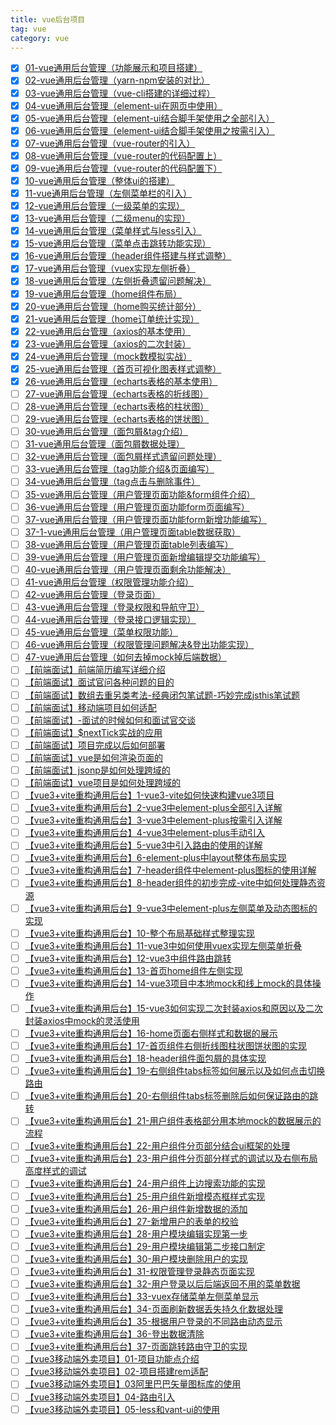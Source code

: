 ```yaml
---
title: vue后台项目
tag: vue
category: vue
---
```


- [x] [01-vue通用后台管理（功能展示和项目搭建）](https://www.bilibili.com/video/BV1QU4y1E7qo?p=1)
- [x] [02-vue通用后台管理（yarn-npm安装的对比）](https://www.bilibili.com/video/BV1QU4y1E7qo?p=2)
- [x] [03-vue通用后台管理（vue-cli搭建的详细过程）](https://www.bilibili.com/video/BV1QU4y1E7qo?p=3)
- [x] [04-vue通用后台管理（element-ui在网页中使用）](https://www.bilibili.com/video/BV1QU4y1E7qo?p=4)
- [x] [05-vue通用后台管理（element-ui结合脚手架使用之全部引入）](https://www.bilibili.com/video/BV1QU4y1E7qo?p=5)
- [x] [06-vue通用后台管理（element-ui结合脚手架使用之按需引入）](https://www.bilibili.com/video/BV1QU4y1E7qo?p=6)
- [x] [07-vue通用后台管理（vue-router的引入）](https://www.bilibili.com/video/BV1QU4y1E7qo?p=7)
- [x] [08-vue通用后台管理（vue-router的代码配置上）](https://www.bilibili.com/video/BV1QU4y1E7qo?p=8)
- [x] [09-vue通用后台管理（vue-router的代码配置下）](https://www.bilibili.com/video/BV1QU4y1E7qo?p=9)
- [x] [10-vue通用后台管理（整体ui的搭建）](https://www.bilibili.com/video/BV1QU4y1E7qo?p=10)
- [x] [11-vue通用后台管理（左侧菜单栏的引入）](https://www.bilibili.com/video/BV1QU4y1E7qo?p=11)
- [x] [12-vue通用后台管理（一级菜单的实现）](https://www.bilibili.com/video/BV1QU4y1E7qo?p=12)
- [x] [13-vue通用后台管理（二级menu的实现）](https://www.bilibili.com/video/BV1QU4y1E7qo?p=13)
- [x] [14-vue通用后台管理（菜单样式与less引入）](https://www.bilibili.com/video/BV1QU4y1E7qo?p=14)
- [x] [15-vue通用后台管理（菜单点击跳转功能实现）](https://www.bilibili.com/video/BV1QU4y1E7qo?p=15)
- [x] [16-vue通用后台管理（header组件搭建与样式调整）](https://www.bilibili.com/video/BV1QU4y1E7qo?p=16)
- [x] [17-vue通用后台管理（vuex实现左侧折叠）](https://www.bilibili.com/video/BV1QU4y1E7qo?p=17)
- [x] [18-vue通用后台管理（左侧折叠遗留问题解决）](https://www.bilibili.com/video/BV1QU4y1E7qo?p=18)
- [x] [19-vue通用后台管理（home组件布局）](https://www.bilibili.com/video/BV1QU4y1E7qo?p=19)
- [x] [20-vue通用后台管理（home购买统计部分）](https://www.bilibili.com/video/BV1QU4y1E7qo?p=20)
- [x] [21-vue通用后台管理（home订单统计实现）](https://www.bilibili.com/video/BV1QU4y1E7qo?p=21)
- [x] [22-vue通用后台管理（axios的基本使用）](https://www.bilibili.com/video/BV1QU4y1E7qo?p=22)
- [x] [23-vue通用后台管理（axios的二次封装）](https://www.bilibili.com/video/BV1QU4y1E7qo?p=23)
- [x] [24-vue通用后台管理（mock数模拟实战）](https://www.bilibili.com/video/BV1QU4y1E7qo?p=24)
- [x] [25-vue通用后台管理（首页可视化图表样式调整）](https://www.bilibili.com/video/BV1QU4y1E7qo?p=25)
- [x] [26-vue通用后台管理（echarts表格的基本使用）](https://www.bilibili.com/video/BV1QU4y1E7qo?p=26)
- [ ] [27-vue通用后台管理（echarts表格的折线图）](https://www.bilibili.com/video/BV1QU4y1E7qo?p=27)
- [ ] [28-vue通用后台管理（echarts表格的柱状图）](https://www.bilibili.com/video/BV1QU4y1E7qo?p=28)
- [ ] [29-vue通用后台管理（echarts表格的饼状图）](https://www.bilibili.com/video/BV1QU4y1E7qo?p=29)
- [ ] [30-vue通用后台管理（面包屑&tag介绍）](https://www.bilibili.com/video/BV1QU4y1E7qo?p=30)
- [ ] [31-vue通用后台管理（面包屑数据处理）](https://www.bilibili.com/video/BV1QU4y1E7qo?p=31)
- [ ] [32-vue通用后台管理（面包屑样式遗留问题处理）](https://www.bilibili.com/video/BV1QU4y1E7qo?p=32)
- [ ] [33-vue通用后台管理（tag功能介绍&页面编写）](https://www.bilibili.com/video/BV1QU4y1E7qo?p=33)
- [ ] [34-vue通用后台管理（tag点击与删除事件）](https://www.bilibili.com/video/BV1QU4y1E7qo?p=34)
- [ ] [35-vue通用后台管理（用户管理页面功能&form组件介绍）](https://www.bilibili.com/video/BV1QU4y1E7qo?p=35)
- [ ] [36-vue通用后台管理（用户管理页面功能form页面编写）](https://www.bilibili.com/video/BV1QU4y1E7qo?p=36)
- [ ] [37-vue通用后台管理（用户管理页面功能form新增功能编写）](https://www.bilibili.com/video/BV1QU4y1E7qo?p=37)
- [ ] [37-1-vue通用后台管理（用户管理页面table数据获取）](https://www.bilibili.com/video/BV1QU4y1E7qo?p=38)
- [ ] [38-vue通用后台管理（用户管理页面table列表编写）](https://www.bilibili.com/video/BV1QU4y1E7qo?p=39)
- [ ] [39-vue通用后台管理（用户管理页面新增编辑提交功能编写）](https://www.bilibili.com/video/BV1QU4y1E7qo?p=40)
- [ ] [40-vue通用后台管理（用户管理页面剩余功能解决）](https://www.bilibili.com/video/BV1QU4y1E7qo?p=41)
- [ ] [41-vue通用后台管理（权限管理功能介绍）](https://www.bilibili.com/video/BV1QU4y1E7qo?p=42)
- [ ] [42-vue通用后台管理（登录页面）](https://www.bilibili.com/video/BV1QU4y1E7qo?p=43)
- [ ] [43-vue通用后台管理（登录权限和导航守卫）](https://www.bilibili.com/video/BV1QU4y1E7qo?p=44)
- [ ] [44-vue通用后台管理（登录接口逻辑实现）](https://www.bilibili.com/video/BV1QU4y1E7qo?p=45)
- [ ] [45-vue通用后台管理（菜单权限功能）](https://www.bilibili.com/video/BV1QU4y1E7qo?p=46)
- [ ] [46-vue通用后台管理（权限管理问题解决&登出功能实现）](https://www.bilibili.com/video/BV1QU4y1E7qo?p=47)
- [ ] [47-vue通用后台管理（如何去掉mock掉后端数据）](https://www.bilibili.com/video/BV1QU4y1E7qo?p=48)
- [ ] [【前端面试】前端简历编写详细介绍](https://www.bilibili.com/video/BV1QU4y1E7qo?p=49)
- [ ] [【前端面试】面试官问各种问题的目的](https://www.bilibili.com/video/BV1QU4y1E7qo?p=50)
- [ ] [【前端面试】数组去重另类考法-经典闭包笔试题-巧妙完成jsthis笔试题](https://www.bilibili.com/video/BV1QU4y1E7qo?p=51)
- [ ] [【前端面试】移动端项目如何适配](https://www.bilibili.com/video/BV1QU4y1E7qo?p=52)
- [ ] [【前端面试】-面试的时候如何和面试官交谈](https://www.bilibili.com/video/BV1QU4y1E7qo?p=53)
- [ ] [【前端面试】$nextTick实战的应用](https://www.bilibili.com/video/BV1QU4y1E7qo?p=54)
- [ ] [【前端面试】项目完成以后如何部署](https://www.bilibili.com/video/BV1QU4y1E7qo?p=55)
- [ ] [【前端面试】vue是如何渲染页面的](https://www.bilibili.com/video/BV1QU4y1E7qo?p=56)
- [ ] [【前端面试】jsonp是如何处理跨域的](https://www.bilibili.com/video/BV1QU4y1E7qo?p=57)
- [ ] [【前端面试】vue项目是如何处理跨域的](https://www.bilibili.com/video/BV1QU4y1E7qo?p=58)
- [ ] [【vue3+vite重构通用后台】1-vue3-vite如何快速构建vue3项目](https://www.bilibili.com/video/BV1QU4y1E7qo?p=59)
- [ ] [【vue3+vite重构通用后台】2-vue3中element-plus全部引入详解](https://www.bilibili.com/video/BV1QU4y1E7qo?p=60)
- [ ] [【vue3+vite重构通用后台】3-vue3中element-plus按需引入详解](https://www.bilibili.com/video/BV1QU4y1E7qo?p=61)
- [ ] [【vue3+vite重构通用后台】4-vue3中element-plus手动引入](https://www.bilibili.com/video/BV1QU4y1E7qo?p=62)
- [ ] [【vue3+vite重构通用后台】5-vue3中引入路由的使用的详解](https://www.bilibili.com/video/BV1QU4y1E7qo?p=63)
- [ ] [【vue3+vite重构通用后台】6-element-plus中layout整体布局实现](https://www.bilibili.com/video/BV1QU4y1E7qo?p=64)
- [ ] [【vue3+vite重构通用后台】7-header组件中element-plus图标的使用详解](https://www.bilibili.com/video/BV1QU4y1E7qo?p=65)
- [ ] [【vue3+vite重构通用后台】8-header组件的初步完成-vite中如何处理静态资源](https://www.bilibili.com/video/BV1QU4y1E7qo?p=66)
- [ ] [【vue3+vite重构通用后台】9-vue3中element-plus左侧菜单及动态图标的实现](https://www.bilibili.com/video/BV1QU4y1E7qo?p=67)
- [ ] [【vue3+vite重构通用后台】10-整个布局基础样式整理实现](https://www.bilibili.com/video/BV1QU4y1E7qo?p=68)
- [ ] [【vue3+vite重构通用后台】11-vue3中如何使用vuex实现左侧菜单折叠](https://www.bilibili.com/video/BV1QU4y1E7qo?p=69)
- [ ] [【vue3+vite重构通用后台】12-vue3中组件路由跳转](https://www.bilibili.com/video/BV1QU4y1E7qo?p=70)
- [ ] [【vue3+vite重构通用后台】13-首页home组件左侧实现](https://www.bilibili.com/video/BV1QU4y1E7qo?p=71)
- [ ] [【vue3+vite重构通用后台】14-vue3项目中本地mock和线上mock的具体操作](https://www.bilibili.com/video/BV1QU4y1E7qo?p=72)
- [ ] [【vue3+vite重构通用后台】15-vue3如何实现二次封装axios和原因以及二次封装axios中mock的灵活使用](https://www.bilibili.com/video/BV1QU4y1E7qo?p=73)
- [ ] [【vue3+vite重构通用后台】16-home页面右侧样式和数据的展示](https://www.bilibili.com/video/BV1QU4y1E7qo?p=74)
- [ ] [【vue3+vite重构通用后台】17-首页组件右侧折线图柱状图饼状图的实现](https://www.bilibili.com/video/BV1QU4y1E7qo?p=75)
- [ ] [【vue3+vite重构通用后台】18-header组件面包屑的具体实现](https://www.bilibili.com/video/BV1QU4y1E7qo?p=76)
- [ ] [【vue3+vite重构通用后台】19-右侧组件tabs标签如何展示以及如何点击切换路由](https://www.bilibili.com/video/BV1QU4y1E7qo?p=77)
- [ ] [【vue3+vite重构通用后台】20-右侧组件tabs标签删除后如何保证路由的跳转](https://www.bilibili.com/video/BV1QU4y1E7qo?p=78)
- [ ] [【vue3+vite重构通用后台】21-用户组件表格部分用本地mock的数据展示的流程](https://www.bilibili.com/video/BV1QU4y1E7qo?p=79)
- [ ] [【vue3+vite重构通用后台】22-用户组件分页部分结合ui框架的处理](https://www.bilibili.com/video/BV1QU4y1E7qo?p=80)
- [ ] [【vue3+vite重构通用后台】23-用户组件分页部分样式的调试以及右侧布局高度样式的调试](https://www.bilibili.com/video/BV1QU4y1E7qo?p=81)
- [ ] [【vue3+vite重构通用后台】24-用户组件上边搜索功能的实现](https://www.bilibili.com/video/BV1QU4y1E7qo?p=82)
- [ ] [【vue3+vite重构通用后台】25-用户组件新增模态框样式实现](https://www.bilibili.com/video/BV1QU4y1E7qo?p=83)
- [ ] [【vue3+vite重构通用后台】26-用户组件新增数据的添加](https://www.bilibili.com/video/BV1QU4y1E7qo?p=84)
- [ ] [【vue3+vite重构通用后台】27-新增用户的表单的校验](https://www.bilibili.com/video/BV1QU4y1E7qo?p=85)
- [ ] [【vue3+vite重构通用后台】28-用户模块编辑实现第一步](https://www.bilibili.com/video/BV1QU4y1E7qo?p=86)
- [ ] [【vue3+vite重构通用后台】29-用户模块编辑第二步接口制定](https://www.bilibili.com/video/BV1QU4y1E7qo?p=87)
- [ ] [【vue3+vite重构通用后台】30-用户模块删除用户的实现](https://www.bilibili.com/video/BV1QU4y1E7qo?p=88)
- [ ] [【vue3+vite重构通用后台】31-权限管理登录静态页面实现](https://www.bilibili.com/video/BV1QU4y1E7qo?p=89)
- [ ] [【vue3+vite重构通用后台】32-用户登录以后后端返回不用的菜单数据](https://www.bilibili.com/video/BV1QU4y1E7qo?p=90)
- [ ] [【vue3+vite重构通用后台】33-vuex存储菜单左侧菜单显示](https://www.bilibili.com/video/BV1QU4y1E7qo?p=91)
- [ ] [【vue3+vite重构通用后台】34-页面刷新数据丢失持久化数据处理](https://www.bilibili.com/video/BV1QU4y1E7qo?p=92)
- [ ] [【vue3+vite重构通用后台】35-根据用户登录的不同路由动态显示](https://www.bilibili.com/video/BV1QU4y1E7qo?p=93)
- [ ] [【vue3+vite重构通用后台】36-登出数据清除](https://www.bilibili.com/video/BV1QU4y1E7qo?p=94)
- [ ] [【vue3+vite重构通用后台】37-页面跳转路由守卫的实现](https://www.bilibili.com/video/BV1QU4y1E7qo?p=95)
- [ ] [【vue3移动端外卖项目】01-项目功能点介绍](https://www.bilibili.com/video/BV1QU4y1E7qo?p=96)
- [ ] [【vue3移动端外卖项目】02-项目搭建rem适配](https://www.bilibili.com/video/BV1QU4y1E7qo?p=97)
- [ ] [【vue3移动端外卖项目】03阿里巴巴矢量图标库的使用](https://www.bilibili.com/video/BV1QU4y1E7qo?p=98)
- [ ] [【vue3移动端外卖项目】04-路由引入](https://www.bilibili.com/video/BV1QU4y1E7qo?p=99)
- [ ] [【vue3移动端外卖项目】05-less和vant-ui的使用](https://www.bilibili.com/video/BV1QU4y1E7qo?p=100)